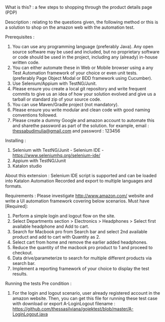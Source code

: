 What is this? : a few steps to shopping through the product details page (PDP)

Description : relating to the questions given, the following method or this is a solution to shop on the amazon web with the automation test. 

Prerequisites : 
1. You can use any programming language (preferably Java). Any open source software may be used
and included, but no proprietary software or code should be used in the project, including any
(already) in-house written code.
2. You can either automate these in Web or Mobile browser using a any Test Automation framework
of your choice or even unit tests. (preferably Page Object Modal or BDD framework using
Cucumber).
3. Use Selenium/Appium with TestNG/Junit.
4. Please ensure you create a local git repository and write frequent commits to give us an idea of how
your solution evolved and give us a tarball or standard zip of your source code.
5. You can use Maven/Gradle project (not mandatory).
6. Please ensure you write modular and clean code with good naming conventions followed.
7. Please create a dummy Google and amazon account to automate this and sharethe password
as part of the solution. for example, email : thessabudimulia@gmail.com and password : 123456


Installing :
1. Selenium with TestNG/Junit - Selenium IDE - https://www.seleniumhq.org/selenium-ide/
2. Appium with TestNG/Junit
3. Katalon studio

About this extension :
Selenium IDE script is supported and can be loaded into Katalon Automation Recorded and export to multiple languages and formats.

Requirements :
Please investigate http://www.amazon.com/ website and write a UI automation framework covering
below scenarios. Must have [Required]:
1. Perform a simple login and logout flow on the site.
2. Select Departments section > Electronics > Headphones > Select first available headphone and Add
to cart.
3. Search for Macbook pro from Search bar and select 2nd available product and add to cart with
Quantity as 2.
4. Select cart from home and remove the earlier added headphones.
5. Reduce the quantity of the macbook pro product to 1 and proceed to checkout.
6. Data drive/parameterize to search for multiple different products via search bar.
7. Implement a reporting framework of your choice to display the test results.

Running the tests 
Pre condition :
1. For the login and logout scenario, user already registered account in the amazon website. Then, you can get this file for running these test case with download or export A-LoginLogout filename : https://github.com/thessasilviana/gojektest/blob/master/A-LoginLogout.java
